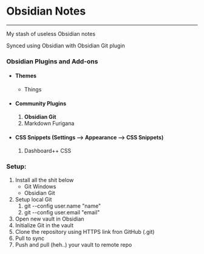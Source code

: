 # Obsidian Notes
---

My stash of useless Obsidian notes

Synced using Obsidian with Obsidian Git plugin

### Obsidian Plugins and Add-ons

- #### Themes
	- Things
- #### Community Plugins
	1. **Obsidian Git**
	2. Markdown Furigana
- #### CSS Snippets (Settings --> Appearance --> CSS Snippets)
	1. Dashboard++ CSS
### Setup:
1. Install all the shit below
	- Git Windows
	- Obsidian Git
1. Setup local Git
	1. git --config user.name "name"
	2. git --config user.email "email"
2. Open new vault in Obsidian
3. Initialize Git in the vault
4. Clone the repository using HTTPS link fron GitHub (.git)
5. Pull to sync
6. Push and pull (heh..) your vault to remote repo



